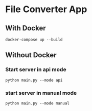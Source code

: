 # File Converter App
## With Docker
```
docker-compose up --build
```
## Without Docker

### Start server in api mode
```
python main.py --mode api
```

### start server in manual mode
```
python main.py --mode manual
```
